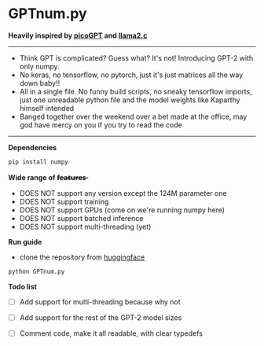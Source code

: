 # GPTnum.py

**Heavily inspired by [picoGPT](https://github.com/jaymody/picoGPT) and [llama2.c](https://github.com/karpathy/llama2.c)**

---

* Think GPT is complicated? Guess what? It's not! Introducing GPT-2 with only numpy.
* No keras, no tensorflow, no pytorch, just it's just matrices all the way down baby!!
* All in a single file. No funny build scripts, no sneaky tensorflow imports, just one unreadable python file and the model weights like Kaparthy himself intended
* Banged together over the weekend over a bet made at the office, may god have mercy on you if you try to read the code

---


**Dependencies**
```bash
pip install numpy
```

**Wide range of f̶e̶a̶t̶u̶r̶e̶s̶**

* DOES NOT support any version except the 124M parameter one
* DOES NOT support training
* DOES NOT support GPUs (come on we're running numpy here)
* DOES NOT support batched inference
* DOES NOT support multi-threading (yet)

**Run guide**

* clone the repository from [huggingface](https://huggingface.co/AI-bo/gptnum.py)
```bash
python GPTnum.py
```


**Todo list**

* [ ] Add support for multi-threading because why not
* [ ] Add support for the rest of the GPT-2 model sizes
* [ ] Comment code, make it all readable, with clear typedefs

